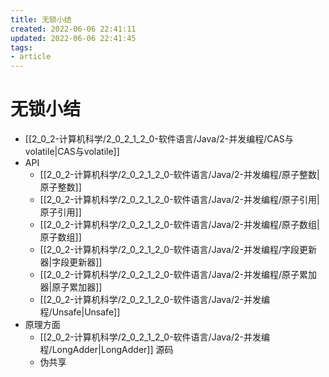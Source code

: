 ```yaml
---
title: 无锁小结
created: 2022-06-06 22:41:11
updated: 2022-06-06 22:41:45
tags: 
- article
---
```

# 无锁小结

- [[2_0_2-计算机科学/2_0_2_1_2_0-软件语言/Java/2-并发编程/CAS与volatile|CAS与volatile]]
- API
	- [[2_0_2-计算机科学/2_0_2_1_2_0-软件语言/Java/2-并发编程/原子整数|原子整数]]
	- [[2_0_2-计算机科学/2_0_2_1_2_0-软件语言/Java/2-并发编程/原子引用|原子引用]]
	- [[2_0_2-计算机科学/2_0_2_1_2_0-软件语言/Java/2-并发编程/原子数组|原子数组]]
	- [[2_0_2-计算机科学/2_0_2_1_2_0-软件语言/Java/2-并发编程/字段更新器|字段更新器]]
	- [[2_0_2-计算机科学/2_0_2_1_2_0-软件语言/Java/2-并发编程/原子累加器|原子累加器]]
	- [[2_0_2-计算机科学/2_0_2_1_2_0-软件语言/Java/2-并发编程/Unsafe|Unsafe]]
- 原理方面
	- [[2_0_2-计算机科学/2_0_2_1_2_0-软件语言/Java/2-并发编程/LongAdder|LongAdder]] 源码
	- 伪共享